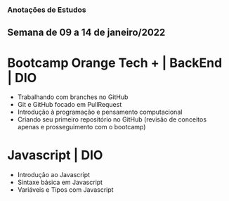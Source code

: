 ### Anotações de Estudos


## Semana de 09 a 14 de janeiro/2022



# Bootcamp Orange Tech + | BackEnd | DIO

- Trabalhando com branches no GitHub
- Git e GitHub focado em PullRequest
- Introdução à programação e pensamento computacional
- Criando seu primeiro repositório no GitHub (revisão de conceitos apenas e prosseguimento com o bootcamp)

# Javascript | DIO

- Introdução ao Javascript
- Sintaxe básica em Javascript
- Variáveis e Tipos com Javascript